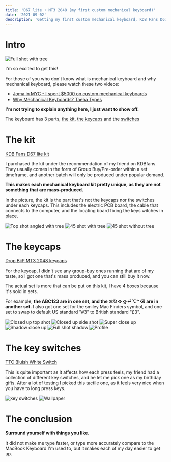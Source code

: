 ```yaml
---
title: 'D67 lite + MT3 2048 (my first custom mechanical keyboard)'
date: '2021-09-02'
description: 'Getting my first custom mechanical keyboard, KDB Fans D67 lite kit + MT3 2048 keycaps + TTC Blueish White switches'
---
```


# Intro

![Full shot with tree](/images/d67-lite-plus-mt3-2048/DSC00554.jpg)


I'm so excited to get this!

For those of you who don't know what is mechanical keyboard and why mechanical keyboard, please watch these two videos:

- [Joma in MYC - I spent $5000 on custom mechanical keyboards](https://www.youtube.com/watch?v=C0f2pu0EVSg)
- [Why Mechanical Keyboards? Taeha Types](https://www.youtube.com/watch?v=Qr3nYR15wxU)

**I'm not trying to explain anything here, I just want to show off.**

The keyboard has 3 parts, [the kit](https://kbdfans.com/products/kbd67lite), [the keycaps](https://drop.com/buy/drop-biip-mt3-extended-custom-keycap-set) and the [switches](https://kbdfans.com/products/ic-ttc-bluish-white-switch-10-pcs)

# The kit

[KDB Fans D67 lite kit](https://kbdfans.com/products/kbd67lite)

I purchased the kit under the recommendation of my friend on KDBfans. They usually comes in the form of Group Buy/Pre-order within a set timeframe, and another batch will only be produced under popular demand. 

**This makes each mechanical keyboard kit pretty unique, as they are not something that are mass-produced.**

In the picture, the kit is the part that's not the keycaps nor the switches under each keycaps. This includes the electric PCB board, the cable that connects to the computer, and the locating board fixing the keys witches in place.

![Top shot angled with tree](/images/d67-lite-plus-mt3-2048/DSC00551.jpg)
![45 shot with tree](/images/d67-lite-plus-mt3-2048/DSC00553.jpg)
![45 shot without tree](/images/d67-lite-plus-mt3-2048/DSC00555.jpg)

# The keycaps

[Drop BiiP MT3 2048 keycaps](https://drop.com/buy/drop-biip-mt3-extended-custom-keycap-set)

For the keycap, I didn't see any group-buy ones running that are of my taste, so I got one that's mass produced, and you can still buy it now.

The actual set is more that can be put on this kit, I have 4 boxes because it's sold in sets. 

For example, **the ABC123 are in one set, and the ⌘⎋⇧⇪⏎⌥⌃⌫ are in another set.** I also got one set for the smiley Mac Finders symbol, and one set to swap to default US standard "#3" to British standard "£3". 

![Closed up top shot](/images/d67-lite-plus-mt3-2048/DSC00559.jpg)
![Closed up side shot](/images/d67-lite-plus-mt3-2048/DSC00564.jpg)
![Super close up](/images/d67-lite-plus-mt3-2048/DSC00568.jpg)
![Shadow close up](/images/d67-lite-plus-mt3-2048/DSC00569.jpg)
![Full shot shadow](/images/d67-lite-plus-mt3-2048/DSC00571.jpg)
![Profile](/images/d67-lite-plus-mt3-2048/DSC00577.jpg)

# The key switches

[TTC Bluish White Switch](https://kbdfans.com/products/ic-ttc-bluish-white-switch-10-pcs)

This is quite important as it affects how each press feels, my friend had a collection of different key switches, and he let me pick one as my birthday gifts. After a lot of testing I picked this tactile one, as it feels very nice when you have to long press keys. 

![key switches](/images/d67-lite-plus-mt3-2048/DSC00580.jpg)
![Wallpaper](/images/d67-lite-plus-mt3-2048/Wallpaper.jpg)


# The conclusion

**Surround yourself with things you like.**

It did not make me type faster, or type more accurately compare to the MacBook Keyboard I'm used to, but it makes each of my day easier to get up.
